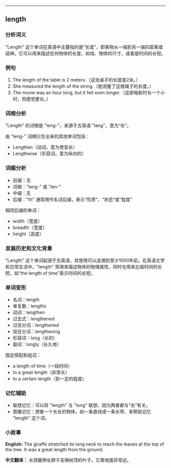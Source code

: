 
---------------
## length
### 分析词义
"Length" 这个单词在英语中主要指的是“长度”，即某物从一端到另一端的距离或延伸。它可以用来描述任何物体的长度，如线、物体的尺寸，或者是时间的长短。

### 例句
1. The length of the table is 2 meters.（这张桌子的长度是2米。）
2. She measured the length of the string.（她测量了这根绳子的长度。）
3. The movie was an hour long, but it felt even longer.（这部电影时长一个小时，但感觉更长。）

### 词根分析
"Length" 的词根是 "leng-"，来源于古英语 "lang"，意为“长”。

由 "leng-" 词根衍生出来的其他单词包括：
- Lengthen（动词，意为使变长）
- Lengthwise（形容词，意为纵向的）

### 词缀分析
- 前缀：无
- 词根："leng-" 或 "len-"
- 中缀：无
- 后缀："th" 通常用作名词后缀，表示“性质”、“状态”或“程度”

相同后缀的单词：
- width（宽度）
- breadth（宽度）
- height（高度）

### 发展历史和文化背景
"Length" 这个单词起源于古英语，其使用可以追溯到至少1000年前。在英语文学和日常生活中，"length" 常用来描述物体的物理属性，同时也用来比喻时间的长短，如“the length of time”表示时间的长短。

### 单词变形
- 名词：length
- 单复数：lengths
- 动词：lengthen
- 过去式：lengthened
- 过去分词：lengthened
- 现在分词：lengthening
- 形容词：long（长的）
- 副词：longly（长久地）

固定搭配和组词：
- a length of time（一段时间）
- to a great length（非常长）
- to a certain length（到一定的程度）

### 记忆辅助
- 联想记忆：可以将 "length" 与 "long" 联想，因为两者都与“长”有关。
- 图像记忆：想象一个长长的物体，如一条直线或一条长带，来帮助记忆 "length" 这个词。

### 小故事
**English:**
The giraffe stretched its long neck to reach the leaves at the top of the tree. It was a great length from the ground.

**中文翻译：**
长颈鹿伸长脖子去够树顶的叶子。它离地面非常远。

